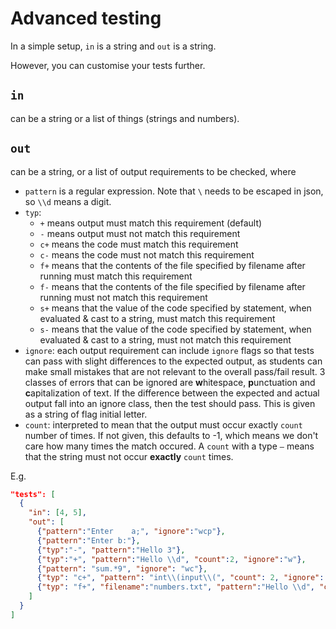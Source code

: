 # Advanced testing

In a simple setup, `in` is a string and `out` is a string. 

However, you can customise your tests further.

## `in`  
can be a string or a list of things (strings and numbers).

## `out`
can be a string, or a list of output requirements to be checked, where
  * `pattern` is a regular expression. Note that `\` needs to be escaped in json, so `\\d` means a digit.
  * `typ`:
    * `+` means output must match this requirement (default)
    * `-` means output must not match this requirement
    * `c+` means the code must match this requirement
    * `c-` means the code must not match this requirement
    * `f+` means that the contents of the file specified by filename after running must match this requirement
    * `f-` means that the contents of the file specified by filename after running must not match this requirement
    * `s+` means that the value of the code specified by statement, when evaluated & cast to a string, must match this requirement
    * `s-` means that the value of the code specified by statement, when evaluated & cast to a string, must not match this requirement
  * `ignore`: each output requirement can include `ignore` flags so that tests can pass with slight differences to the expected output, as students can make small mistakes that are not relevant to the overall pass/fail result. 3 classes of errors that can be ignored are **w**hitespace, **p**unctuation and **c**apitalization of text. If the difference between the expected and actual output fall into an ignore class, then the test should pass. This is given as a string of flag initial letter.
  * `count`: interpreted to mean that the output must occur exactly `count` number of times. If not given, this defaults to -1, which means we don't care how many times the match occured. A `count` with a type `–` means that the string must not occur **exactly** `count` times.

  E.g.

```json
"tests": [
  {
    "in": [4, 5],
    "out": [
      {"pattern":"Enter    a;", "ignore":"wcp"},
      {"pattern":"Enter b:"},
      {"typ":"-", "pattern":"Hello 3"},
      {"typ":"+", "pattern":"Hello \\d", "count":2, "ignore":"w"},
      {"pattern": "sum.*9", "ignore": "wc"},
      {"typ": "c+", "pattern": "int\\(input\\(", "count": 2, "ignore": "w"}
      {"typ": "f+", "filename":"numbers.txt", "pattern":"Hello \\d", "count":2, "ignore":"w"}      
    ]
  }
]
```
